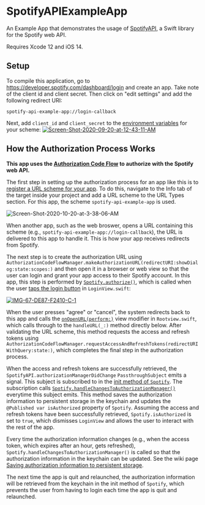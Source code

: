 # SpotifyAPIExampleApp
An Example App that demonstrates the usage of [SpotifyAPI](https://github.com/Peter-Schorn/SpotifyAPI), a Swift library for the Spotify web API.

Requires Xcode 12 and iOS 14.

## Setup

To compile this application, go to https://developer.spotify.com/dashboard/login and create an app. Take note of the client id and client secret. Then click on "edit settings" and add the following redirect URI:
```
spotify-api-example-app://login-callback
```

Next, add `client_id` and `client_secret` to the [environment variables][1] for your scheme:
<a href="https://ibb.co/NxKXZfR"><img src="https://i.ibb.co/v1kbZf9/Screen-Shot-2020-09-20-at-12-43-11-AM.png" alt="Screen-Shot-2020-09-20-at-12-43-11-AM" border="0"></a>

## How the Authorization Process Works

**This app uses the [Authorization Code Flow][2] to authorize with the Spotify web API.**

The first step in setting up the authorization process for an app like this is to [register a URL scheme for your app][3]. To do this, navigate to the Info tab of the target inside your project and add a URL scheme to the URL Types section. For this app, the scheme `spotify-api-example-app` is used.

<img src="https://i.ibb.co/qdBR6C8/Screen-Shot-2020-10-20-at-3-38-06-AM.png" alt="Screen-Shot-2020-10-20-at-3-38-06-AM" border="0">

When another app, such as the web broswer, opens a URL containing this scheme (e.g., `spotify-api-example-app://login-callback`), the URL is delivered to this app to handle it. This is how your app receives redirects from Spotify.

The next step is to create the authorization URL using `AuthorizationCodeFlowManager.makeAuthorizationURL(redirectURI:showDialog:state:scopes:)` and then open it in a browser or web view so that the user can login and grant your app access to their Spotify account. In this app, this step is performed by [`Spotify.authorize()`][4], which is called when the user [taps the login button][5] in `LoginView.swift`:

<a href="https://ibb.co/Bc7ZYzV"><img src="https://i.ibb.co/17pq4vf/IMG-67-DE87-F2410-C-1.jpg" alt="IMG-67-DE87-F2410-C-1" border="0"></a>

When the user presses "agree" or "cancel", the system redirects back to this app and calls the [`onOpenURL(perform:)`][6] view modifier in `Rootview.swift`, which calls through to the `handleURL(_:)` method directly below. After validating the URL scheme, this method requests the access and refresh tokens using `AuthorizationCodeFlowManager.requestAccessAndRefreshTokens(redirectURIWithQuery:state:)`, which completes the final step in the authorization process.

When the access and refresh tokens are successfully retrieved, the `SpotifyAPI.authorizationManagerDidChange` `PassthroughSubject` emits a signal. This subject is subscribed to in the [init method of `Spotify`][7]. The subscription calls [`Spotify.handleChangesToAuthorizationManager()`][8] everytime this subject emits. This method saves the authorization information to persistent storage in the keychain and updates the `@Published var isAuthorized` property of `Spotify`. Assuming the access and refresh tokens have been successfully retrieved, `Spotify.isAuthorized` is set to `true`, which dismisses `LoginView` and allows the user to interact with the rest of the app.

Every time the authorization information changes (e.g., when the access token, which expires after an hour, gets refreshed), `Spotify.handleChangesToAuthorizationManager()` is called so that the authorization information in the keychain can be updated. See the wiki page [Saving authorization information to persistent storage][9].

The next time the app is quit and relaunched, the authorization information will be retrieved from the keychain in the init method of `Spotify`, which prevents the user from having to login each time the app is quit and relaunched.

[1]: https://help.apple.com/xcode/mac/11.4/index.html?localePath=en.lproj#/dev3ec8a1cb4
[2]: https://github.com/Peter-Schorn/SpotifyAPI#authorizing-with-the-authorization-code-flow
[3]: https://developer.apple.com/documentation/xcode/allowing_apps_and_websites_to_link_to_your_content/defining_a_custom_url_scheme_for_your_app
[4]: https://github.com/Peter-Schorn/SpotifyAPIExampleApp/blob/d6996e798fb2ef96d732298572c3ad6c81569172/SpotifyAPIExampleApp/Model/Spotify.swift#L127-L150
[5]: https://github.com/Peter-Schorn/SpotifyAPIExampleApp/blob/d6996e798fb2ef96d732298572c3ad6c81569172/SpotifyAPIExampleApp/Views/LoginView.swift#L87
[6]: https://github.com/Peter-Schorn/SpotifyAPIExampleApp/blob/d6996e798fb2ef96d732298572c3ad6c81569172/SpotifyAPIExampleApp/Views/RootView.swift#L39
[7]: https://github.com/Peter-Schorn/SpotifyAPIExampleApp/blob/d6996e798fb2ef96d732298572c3ad6c81569172/SpotifyAPIExampleApp/Model/Spotify.swift#L68-L75
[8]: https://github.com/Peter-Schorn/SpotifyAPIExampleApp/blob/d6996e798fb2ef96d732298572c3ad6c81569172/SpotifyAPIExampleApp/Model/Spotify.swift#L164
[9]: https://github.com/Peter-Schorn/SpotifyAPI/wiki/Saving-authorization-information-to-persistent-storage.
